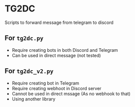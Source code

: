 # TG2DC
Scripts to forward message from telegram to discord

## For `tg2dc.py`
- Require creating bots in both Discord and Telegram
- Can be used in direct message (not tested)

## For `tg2dc_v2.py`
- Require creating bot in Telegram
- Require creating webhoot in Discord server
- Cannot be used in direct mssage (As no webhook to that)
- Using another library
